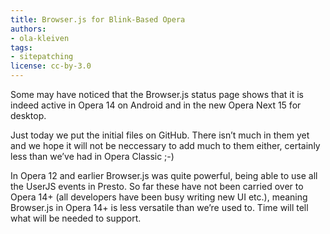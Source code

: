 ```yaml
---
title: Browser.js for Blink-Based Opera
authors:
- ola-kleiven
tags:
- sitepatching
license: cc-by-3.0
---
```


Some may have noticed that the Browser.js status page shows that it is indeed active in Opera 14 on Android and in the new Opera Next 15 for desktop.

Just today we put the initial files on GitHub. There isn’t much in them yet and we hope it will not be neccessary to add much to them either, certainly less than we’ve had in Opera Classic ;-)

In Opera 12 and earlier Browser.js was quite powerful, being able to use all the UserJS events in Presto. So far these have not been carried over to Opera 14+ (all developers have been busy writing new UI etc.), meaning Browser.js in Opera 14+ is less versatile than we’re used to. Time will tell what will be needed to support.
